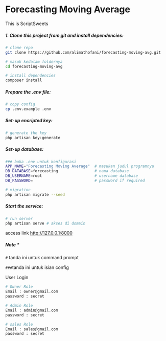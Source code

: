# Forecasting Moving Average

This is ScriptSweets

##### 1. Clone this project from git and install dependencies:
```sh
# clone repo
git clone https://github.com/alimathofani/forecasting-moving-avg.git

# masuk kedalam foldernya
cd forecasting-moving-avg 

# install dependencies
composer install 
```
##### Prepare the .env file:
```sh
# copy config
cp .env.example .env
```
##### Set-up encripted key:
```sh
# generate the key 
php artisan key:generate
```
##### Set-up database:
```sh
### buka .env untuk konfigurasi
APP_NAME="Forecasting Moving Average"  # masukan judul programnya
DB_DATABASE=forecasting                # nama database
DB_USERNAME=root                       # username database
DB_PASSWORD=                           # password if required

# migration
php artisan migrate --seed
```

##### Start the service:
```sh
# run server
php artisan serve # akses di domain 
```
access link <http://127.0.0.1:8000>


##### Note *
` # ` tanda ini untuk command prompt

` ### `tanda ini untuk isian config 

User Login
```sh
# Owner Role
Email : owner@gmail.com
password : secret

# Admin Role
Email : admin@gmail.com
password : secret

# sales Role
Email : sales@gmail.com
password : secret
```

